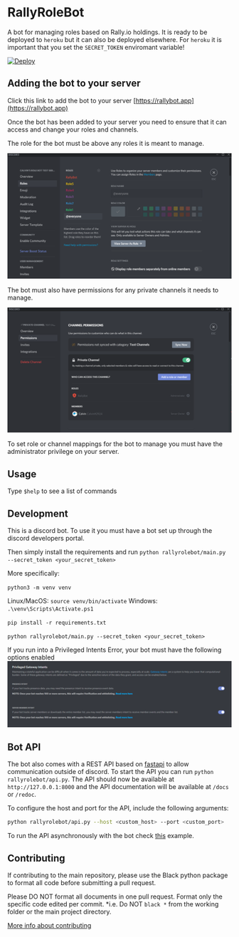 # RallyRoleBot 

A bot for managing roles based on Rally.io holdings. It is ready to be deployed to `heroku` but it can also be deployed elsewhere. For `heroku` it is important that you set the `SECRET_TOKEN` enviromant variable!

[![Deploy](https://www.herokucdn.com/deploy/button.png)](https://heroku.com/deploy)

## Adding the bot to your server

Click this link to add the bot to your server [https://rallybot.app](https://rallybot.app)

Once the bot has been added to your server you need to ensure that it can access and change your roles and channels.

The role for the bot must be above any roles it is meant to manage.

![Bot role above managed roles](docs/Roles.PNG)

The bot must also have permissions for any private channels it needs to manage.

![Bot given permissions in channel](docs/Channel.PNG)

To set role or channel mappings for the bot to manage you must have the administrator privilege on your server.

## Usage

Type `$help` to see a list of commands

## Development

This is a discord bot. To use it you must have a bot set up through
the discord developers portal.


Then simply install the requirements and run `python rallyrolebot/main.py --secret_token <your_secret_token>`

More specifically:

`python3 -m venv venv`

Linux/MacOS: `source venv/bin/activate`
Windows: `.\venv\Scripts\Activate.ps1`

`pip install -r requirements.txt`

`python rallyrolebot/main.py --secret_token <your_secret_token>`

If you run into a Privileged Intents Error, your bot must have the following options enabled
![Privileged Intents Enabled](docs/PrivilegedIntents.PNG) 

## Bot API

The bot also comes with a REST API based on [fastapi](https://fastapi.tiangolo.com/) to allow communication outside of discord.
To start the API you can run `python rallyrolebot/api.py`.
The API should now be available at `http://127.0.0.1:8000` and the API documentation will be available at `/docs` or `/redoc`.

To configure the host and port for the API, include the following arguments:

```sh
python rallyrolebot/api.py --host <custom_host> --port <custom_port>
```

To run the API asynchronously with the bot check [this](https://github.com/Ju99ernaut/RallyRoleBot/blob/api/rallyrolebot/main.py) example.

## Contributing

If contributing to the main repository, please use the Black python package to format all code before submitting a pull request.  

Please DO NOT format all documents in one pull request. Format only the specific code edited per commit. *i.e. Do NOT `black *` from the working folder or the main project directory.

[More info about contributing](https://github.com/CreatorCoinTools/RallyRoleBot/blob/master/CONTRIBUTING.md)
